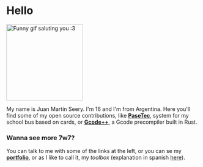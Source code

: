 # Hello

<img src="https://juanm04.com/api/get-gif" alt="Funny gif saluting you :3" height="200" />

My name is Juan Martín Seery. I'm <!-- AGE:START -->16<!-- AGE:END --> and I'm from Argentina.
Here you'll find some of my open source contributions, like **[PaseTec](https://github.com/JuanM04/pasetec)**, system for my school bus based on cards,
or **[Gcode++](https://github.com/JuanM04/JuanM04/blob/master/soon.gif)**, a Gcode precompiler built in Rust.

### Wanna see more 7w7?

You can talk to me with some of the links at the left, or you can se my **[portfolio](https://juanm04.com)**,
or as I like to call it, my _toolbox_ (explanation in spanish [here](https://juanm04.com/docs/pseudo-blog/herramientas-hacker)).
